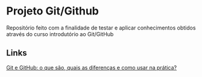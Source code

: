 # Projeto Git/Github
Repositório feito com a finalidade de testar e aplicar conhecimentos obtidos através do curso introdutório ao Git/GitHub

## Links
[Git e GitHub: o que são, quais as diferenças e como usar na prática?](https://blog.betrybe.com/tecnologia/git-e-github/)
